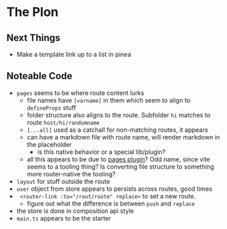 # The Plon

## Next Things

- Make a template link up to a list in pinea

## Noteable Code

- `pages` seems to be where route content lurks
  - file names have `[varname]` in them which seem to align to `defineProps` stuff
  - folder structure also aligns to the route. Subfolder `hi` matches to route `host/hi/randomname`
  - `[...all]` used as a catchall for non-matching routes, it appears
  - can have a markdown file with route name, will render markdown in the placeholder
    - is this native behavior or a special lib/plugin?
  - all this appears to be due to [pages plugin](https://github.com/hannoeru/vite-plugin-pages)? Odd name, since vite seems to a tooling thing? Is converting file structure to something more router-native the tooling?
- `layout` for stuff outside the route
- `user` object from store appears to persists across routes, good times
- ` <router-link :to="/rout/roote" replace>` to set a new route.
  - figure out what the difference is between `push` and `replace`
- the store is done in composition api style
- `main.ts` appears to be the starter